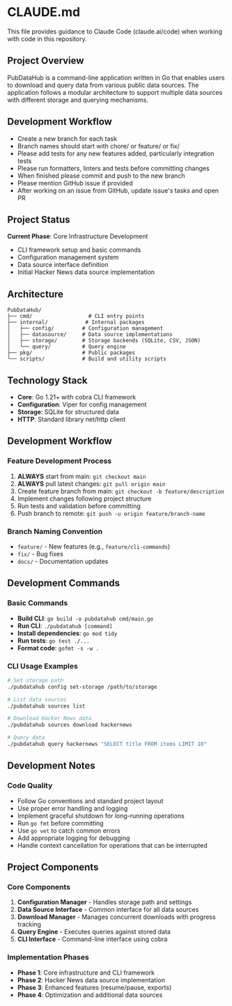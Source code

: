 # CLAUDE.md

This file provides guidance to Claude Code (claude.ai/code) when working with code in this repository.

## Project Overview

PubDataHub is a command-line application written in Go that enables users to download and query data from various public data sources. The application follows a modular architecture to support multiple data sources with different storage and querying mechanisms.

## Development Workflow
- Create a new branch for each task
- Branch names should start with chore/ or feature/ or fix/
- Please add tests for any new features added, particularly integration tests
- Please run formatters, linters and tests before committing changes
- When finished please commit and push to the new branch
- Please mention GitHub issue if provided
- After working on an issue from GitHub, update issue's tasks and open PR

## Project Status

**Current Phase**: Core Infrastructure Development
- CLI framework setup and basic commands
- Configuration management system
- Data source interface definition
- Initial Hacker News data source implementation

## Architecture

```
PubDataHub/
├── cmd/                  # CLI entry points
├── internal/            # Internal packages
│   ├── config/         # Configuration management
│   ├── datasource/     # Data source implementations
│   ├── storage/        # Storage backends (SQLite, CSV, JSON)
│   └── query/          # Query engine
├── pkg/                # Public packages
└── scripts/            # Build and utility scripts
```

## Technology Stack

- **Core**: Go 1.21+ with cobra CLI framework
- **Configuration**: Viper for config management
- **Storage**: SQLite for structured data
- **HTTP**: Standard library net/http client

## Development Workflow

### Feature Development Process
1. **ALWAYS** start from main: `git checkout main`
2. **ALWAYS** pull latest changes: `git pull origin main`
3. Create feature branch from main: `git checkout -b feature/description`
4. Implement changes following project structure
5. Run tests and validation before committing
6. Push branch to remote: `git push -u origin feature/branch-name`

### Branch Naming Convention
- `feature/` - New features (e.g., `feature/cli-commands`)
- `fix/` - Bug fixes
- `docs/` - Documentation updates

## Development Commands

### Basic Commands
- **Build CLI**: `go build -o pubdatahub cmd/main.go`
- **Run CLI**: `./pubdatahub [command]`
- **Install dependencies**: `go mod tidy`
- **Run tests**: `go test ./...`
- **Format code**: `gofmt -s -w .`

### CLI Usage Examples
```bash
# Set storage path
./pubdatahub config set-storage /path/to/storage

# List data sources
./pubdatahub sources list

# Download Hacker News data
./pubdatahub sources download hackernews

# Query data
./pubdatahub query hackernews "SELECT title FROM items LIMIT 10"
```

## Development Notes

### Code Quality
- Follow Go conventions and standard project layout
- Use proper error handling and logging
- Implement graceful shutdown for long-running operations
- Run `go fmt` before committing
- Use `go vet` to catch common errors
- Add appropriate logging for debugging
- Handle context cancellation for operations that can be interrupted

## Project Components

### Core Components
1. **Configuration Manager** - Handles storage path and settings
2. **Data Source Interface** - Common interface for all data sources
3. **Download Manager** - Manages concurrent downloads with progress tracking
4. **Query Engine** - Executes queries against stored data
5. **CLI Interface** - Command-line interface using cobra

### Implementation Phases
- **Phase 1**: Core infrastructure and CLI framework
- **Phase 2**: Hacker News data source implementation
- **Phase 3**: Enhanced features (resume/pause, exports)
- **Phase 4**: Optimization and additional data sources
